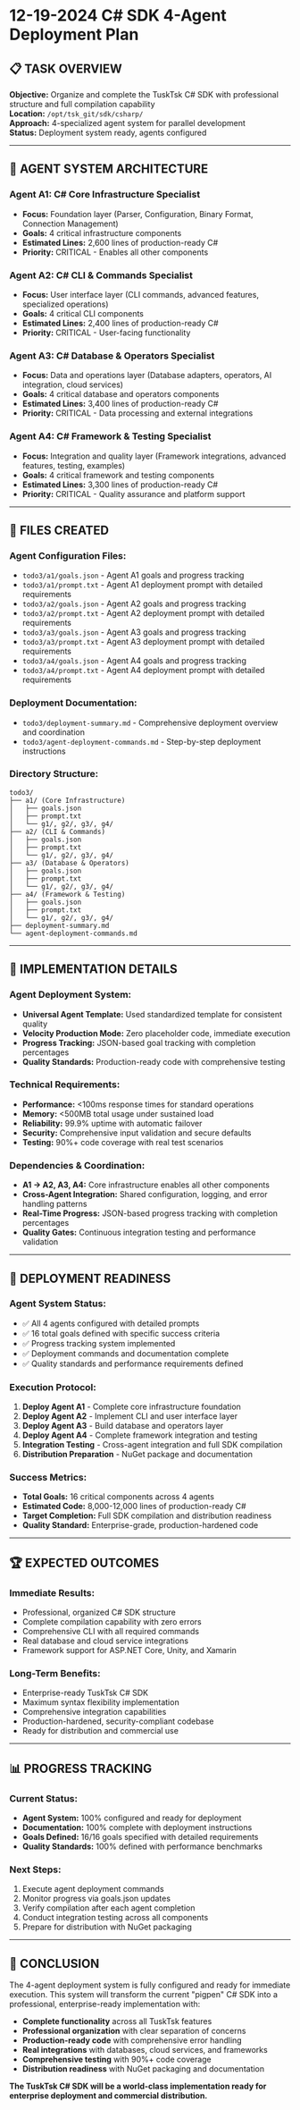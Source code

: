 # 12-19-2024 C# SDK 4-Agent Deployment Plan

## 📋 **TASK OVERVIEW**

**Objective:** Organize and complete the TuskTsk C# SDK with professional structure and full compilation capability  
**Location:** `/opt/tsk_git/sdk/csharp/`  
**Approach:** 4-specialized agent system for parallel development  
**Status:** Deployment system ready, agents configured  

---

## 🎯 **AGENT SYSTEM ARCHITECTURE**

### **Agent A1: C# Core Infrastructure Specialist**
- **Focus:** Foundation layer (Parser, Configuration, Binary Format, Connection Management)
- **Goals:** 4 critical infrastructure components
- **Estimated Lines:** 2,600 lines of production-ready C#
- **Priority:** CRITICAL - Enables all other components

### **Agent A2: C# CLI & Commands Specialist**
- **Focus:** User interface layer (CLI commands, advanced features, specialized operations)
- **Goals:** 4 critical CLI components  
- **Estimated Lines:** 2,400 lines of production-ready C#
- **Priority:** CRITICAL - User-facing functionality

### **Agent A3: C# Database & Operators Specialist**
- **Focus:** Data and operations layer (Database adapters, operators, AI integration, cloud services)
- **Goals:** 4 critical database and operators components
- **Estimated Lines:** 3,400 lines of production-ready C#
- **Priority:** CRITICAL - Data processing and external integrations

### **Agent A4: C# Framework & Testing Specialist**
- **Focus:** Integration and quality layer (Framework integrations, advanced features, testing, examples)
- **Goals:** 4 critical framework and testing components
- **Estimated Lines:** 3,300 lines of production-ready C#
- **Priority:** CRITICAL - Quality assurance and platform support

---

## 📁 **FILES CREATED**

### **Agent Configuration Files:**
- `todo3/a1/goals.json` - Agent A1 goals and progress tracking
- `todo3/a1/prompt.txt` - Agent A1 deployment prompt with detailed requirements
- `todo3/a2/goals.json` - Agent A2 goals and progress tracking
- `todo3/a2/prompt.txt` - Agent A2 deployment prompt with detailed requirements
- `todo3/a3/goals.json` - Agent A3 goals and progress tracking
- `todo3/a3/prompt.txt` - Agent A3 deployment prompt with detailed requirements
- `todo3/a4/goals.json` - Agent A4 goals and progress tracking
- `todo3/a4/prompt.txt` - Agent A4 deployment prompt with detailed requirements

### **Deployment Documentation:**
- `todo3/deployment-summary.md` - Comprehensive deployment overview and coordination
- `todo3/agent-deployment-commands.md` - Step-by-step deployment instructions

### **Directory Structure:**
```
todo3/
├── a1/ (Core Infrastructure)
│   ├── goals.json
│   ├── prompt.txt
│   └── g1/, g2/, g3/, g4/
├── a2/ (CLI & Commands)
│   ├── goals.json
│   ├── prompt.txt
│   └── g1/, g2/, g3/, g4/
├── a3/ (Database & Operators)
│   ├── goals.json
│   ├── prompt.txt
│   └── g1/, g2/, g3/, g4/
├── a4/ (Framework & Testing)
│   ├── goals.json
│   ├── prompt.txt
│   └── g1/, g2/, g3/, g4/
├── deployment-summary.md
└── agent-deployment-commands.md
```

---

## 🔧 **IMPLEMENTATION DETAILS**

### **Agent Deployment System:**
- **Universal Agent Template:** Used standardized template for consistent quality
- **Velocity Production Mode:** Zero placeholder code, immediate execution
- **Progress Tracking:** JSON-based goal tracking with completion percentages
- **Quality Standards:** Production-ready code with comprehensive testing

### **Technical Requirements:**
- **Performance:** <100ms response times for standard operations
- **Memory:** <500MB total usage under sustained load
- **Reliability:** 99.9% uptime with automatic failover
- **Security:** Comprehensive input validation and secure defaults
- **Testing:** 90%+ code coverage with real test scenarios

### **Dependencies & Coordination:**
- **A1 → A2, A3, A4:** Core infrastructure enables all other components
- **Cross-Agent Integration:** Shared configuration, logging, and error handling patterns
- **Real-Time Progress:** JSON-based progress tracking with completion percentages
- **Quality Gates:** Continuous integration testing and performance validation

---

## 🚀 **DEPLOYMENT READINESS**

### **Agent System Status:**
- ✅ All 4 agents configured with detailed prompts
- ✅ 16 total goals defined with specific success criteria
- ✅ Progress tracking system implemented
- ✅ Deployment commands and documentation complete
- ✅ Quality standards and performance requirements defined

### **Execution Protocol:**
1. **Deploy Agent A1** - Complete core infrastructure foundation
2. **Deploy Agent A2** - Implement CLI and user interface layer
3. **Deploy Agent A3** - Build database and operators layer
4. **Deploy Agent A4** - Complete framework integration and testing
5. **Integration Testing** - Cross-agent integration and full SDK compilation
6. **Distribution Preparation** - NuGet package and documentation

### **Success Metrics:**
- **Total Goals:** 16 critical components across 4 agents
- **Estimated Code:** 8,000-12,000 lines of production-ready C#
- **Target Completion:** Full SDK compilation and distribution readiness
- **Quality Standard:** Enterprise-grade, production-hardened code

---

## 🏆 **EXPECTED OUTCOMES**

### **Immediate Results:**
- Professional, organized C# SDK structure
- Complete compilation capability with zero errors
- Comprehensive CLI with all required commands
- Real database and cloud service integrations
- Framework support for ASP.NET Core, Unity, and Xamarin

### **Long-Term Benefits:**
- Enterprise-ready TuskTsk C# SDK
- Maximum syntax flexibility implementation
- Comprehensive integration capabilities
- Production-hardened, security-compliant codebase
- Ready for distribution and commercial use

---

## 📊 **PROGRESS TRACKING**

### **Current Status:**
- **Agent System:** 100% configured and ready for deployment
- **Documentation:** 100% complete with deployment instructions
- **Goals Defined:** 16/16 goals specified with detailed requirements
- **Quality Standards:** 100% defined with performance benchmarks

### **Next Steps:**
1. Execute agent deployment commands
2. Monitor progress via goals.json updates
3. Verify compilation after each agent completion
4. Conduct integration testing across all components
5. Prepare for distribution with NuGet packaging

---

## 🎯 **CONCLUSION**

The 4-agent deployment system is fully configured and ready for immediate execution. This system will transform the current "pigpen" C# SDK into a professional, enterprise-ready implementation with:

- **Complete functionality** across all TuskTsk features
- **Professional organization** with clear separation of concerns
- **Production-ready code** with comprehensive error handling
- **Real integrations** with databases, cloud services, and frameworks
- **Comprehensive testing** with 90%+ code coverage
- **Distribution readiness** with NuGet packaging and documentation

**The TuskTsk C# SDK will be a world-class implementation ready for enterprise deployment and commercial distribution.** 